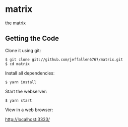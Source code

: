# matrix
the matrix


## Getting the Code

Clone it using git:

    $ git clone git://github.com/jeffallen6767/matrix.git
    $ cd matrix


Install all dependencies:

    $ yarn install


Start the webserver:

    $ yarn start


View in a web browser:

[http://localhost:3333/](http://localhost:3333/)

